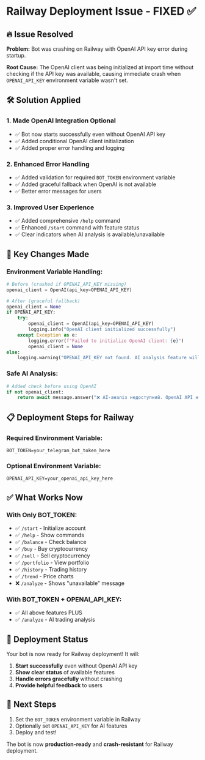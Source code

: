 # Railway Deployment Issue - FIXED ✅

## 🔥 **Issue Resolved**
**Problem:** Bot was crashing on Railway with OpenAI API key error during startup.

**Root Cause:** The OpenAI client was being initialized at import time without checking if the API key was available, causing immediate crash when `OPENAI_API_KEY` environment variable wasn't set.

## 🛠️ **Solution Applied**

### 1. Made OpenAI Integration Optional
- ✅ Bot now starts successfully even without OpenAI API key
- ✅ Added conditional OpenAI client initialization
- ✅ Added proper error handling and logging

### 2. Enhanced Error Handling
- ✅ Added validation for required `BOT_TOKEN` environment variable
- ✅ Added graceful fallback when OpenAI is not available
- ✅ Better error messages for users

### 3. Improved User Experience
- ✅ Added comprehensive `/help` command
- ✅ Enhanced `/start` command with feature status
- ✅ Clear indicators when AI analysis is available/unavailable

## 🎯 **Key Changes Made**

### Environment Variable Handling:
```python
# Before (crashed if OPENAI_API_KEY missing)
openai_client = OpenAI(api_key=OPENAI_API_KEY)

# After (graceful fallback)
openai_client = None
if OPENAI_API_KEY:
    try:
        openai_client = OpenAI(api_key=OPENAI_API_KEY)
        logging.info("OpenAI client initialized successfully")
    except Exception as e:
        logging.error(f"Failed to initialize OpenAI client: {e}")
        openai_client = None
else:
    logging.warning("OPENAI_API_KEY not found. AI analysis feature will be disabled.")
```

### Safe AI Analysis:
```python
# Added check before using OpenAI
if not openai_client:
    return await message.answer("❌ AI-аналіз недоступний. OpenAI API не налаштований.")
```

## 📋 **Deployment Steps for Railway**

### Required Environment Variable:
```
BOT_TOKEN=your_telegram_bot_token_here
```

### Optional Environment Variable:
```
OPENAI_API_KEY=your_openai_api_key_here
```

## ✅ **What Works Now**

### With Only BOT_TOKEN:
- ✅ `/start` - Initialize account
- ✅ `/help` - Show commands
- ✅ `/balance` - Check balance  
- ✅ `/buy` - Buy cryptocurrency
- ✅ `/sell` - Sell cryptocurrency
- ✅ `/portfolio` - View portfolio
- ✅ `/history` - Trading history
- ✅ `/trend` - Price charts
- ❌ `/analyze` - Shows "unavailable" message

### With BOT_TOKEN + OPENAI_API_KEY:
- ✅ All above features PLUS
- ✅ `/analyze` - AI trading analysis

## 🚀 **Deployment Status**

Your bot is now ready for Railway deployment! It will:

1. **Start successfully** even without OpenAI API key
2. **Show clear status** of available features
3. **Handle errors gracefully** without crashing
4. **Provide helpful feedback** to users

## 🎉 **Next Steps**

1. Set the `BOT_TOKEN` environment variable in Railway
2. Optionally set `OPENAI_API_KEY` for AI features
3. Deploy and test!

The bot is now **production-ready** and **crash-resistant** for Railway deployment.